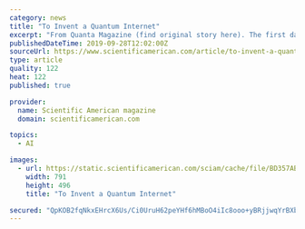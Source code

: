 ```yaml
---
category: news
title: "To Invent a Quantum Internet"
excerpt: "From Quanta Magazine (find original story here). The first data ever transmitted over Arpanet, the precursor of the internet, blipped from a computer at the University of California, Los Angeles to one at the Stanford Research Institute in Palo Alto on Oct ..."
publishedDateTime: 2019-09-28T12:02:00Z
sourceUrl: https://www.scientificamerican.com/article/to-invent-a-quantum-internet/
type: article
quality: 122
heat: 122
published: true

provider:
  name: Scientific American magazine
  domain: scientificamerican.com

topics:
  - AI

images:
  - url: https://static.scientificamerican.com/sciam/cache/file/BD357AB8-F33A-4728-A43A4323C7C67891.jpg
    width: 791
    height: 496
    title: "To Invent a Quantum Internet"

secured: "QpKOB2fqNkxEHrcX6Us/Ci0UruH62peYHf6hMBoO4iIc8ooo+yBRjjwqYrBXb+FBH7GNUy7x3bf7DPRzAYuAVjUrPvw+vNIxQJQUW6W0bCL6S8aHpQqN0R/vVVpAWbprkhXkA2Pfl5ylgmpwRQppjXIRK0jSQBukCIzgdNlvaJ6KGuiS5rkOWNN4K8B0Bvdj6srGQXTq9BKAK92q1fjmFpntEIUOadt1V7oTG2TsFCt/H6SQe6VLvsxHlucRIKGKidchz8zMBYapOIZLxhPXQQ==;2Dp3vLfI7ElfhaXJ4FVvDw=="
---
```



